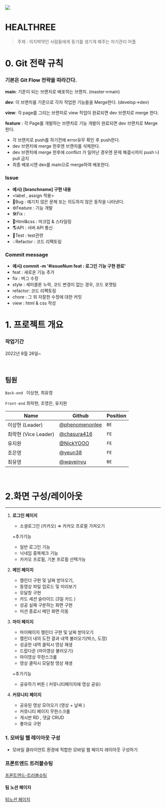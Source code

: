 ![](https://velog.velcdn.com/images/yjw0517/post/4a0ff912-325f-4966-ad04-384206b9d62f/image.png)

# HEALTHREE
> 주제 : 의지박약인 사람들에게 동기를 생기게 해주는 자기관리 어플　　
　
# 0. Git 전략 규칙

### 기본은 Git Flow 전략을 따라간다.

**main**: 기준이 되는 브랜치로 배포하는 브랜치. (master->main)

**dev**: 이 브랜치를 기준으로 각자 작업한 기능들을 Merge한다.  (develop->dev)

**view**: 각 page를 그리는 브랜치로 view 작업이 완료되면 dev 브랜치로 merge 한다.

**feature** : 각 Page를 개발하는 브랜치로 기능 개발이 완료되면 dev 브랜치로 Merge 한다.

- 각 브랜치로 push를 하기전에 error유무 확인 후 push한다.
- dev 브랜치에 merge 한후엔 브랜치를 삭제한다.
- dev 브랜치에 merge 한후에 conflict 가 일어난 경우엔 문제 해결시까지 push 나 pull 금지
- 최종 배포시엔 dev를 main으로 merge하여 배포한다. 


### Issue

- **예시) [branchname] 구현 내용**
- <label , assign 적용>
- 🐞Bug : 예기치 않은 문제 또는 의도하지 않은 동작을 나타낸다.
- ⚙️Feature : 기능 개발
- 🛠Fix : 
- 🎨Html&css : 마크업 & 스타일링
- 🌎API : 서버 API 통신
- 🏁Test : test관련
- 💡Refactor : 코드 리팩토링

### Commit message

- **예시) commit -m '#issueNum feat : 로그인 기능 구현 완료'**
- feat : 새로운 기능 추가
- fix : 버그 수정
- style : 세미콜론 누락, 코드 변경이 없는 경우, 코드 포맷팅
- refactor: 코드 리펙토링
- chore : 그 외 자잘한 수정에 대한 커밋
- view : html & css 작성


# 1. 프로젝트 개요


### 작업기간

2022년 8월 26일~


<br>

## 팀원

`Back-end ` 이상현, 최유영

`Front-end` 최락현, 조영은, 유지완

| Name                 | Github                                              | Position |
| -------------------- | --------------------------------------------------- | -------- |
| 이상현 (Leader)      | [@phenomenonlee ](https://github.com/phenomenonlee) | `BE`     |
| 최락현 (Vice Leader) | [@chasura416 ](https://github.com/chasura416)       | `FE`     |
| 유지완               | [@NickYOOO](https://github.com/NickYOOO)            | `FE`     |
| 조은영               | [@yeun38](https://github.com/yeun38)                | `FE`     |
| 최유영               | [@waveinyu](https://github.com/waveinyu)            | `BE`     |

<br>

# 2.화면 구성/레이아웃
---
1. **로그인 페이지**
    - 소셜로그인 (카카오) ⇒ 카카오 프로필 가져오기
   
   
    +추가기능
    - 일반 로그인 기능
    - 닉네임 중복체크 기능
    - 카카오 프로필, 기본 프로필 선택가능
2. **메인 페이지**
    - 캘린더 구현 및  날짜 받아오기,
    - 동영상 파일 업로드 및 미리보기
    - 모달창 구현
    - 카드 세션 슬라이드 (3일 카드 )
    - 성공 실패 구분하는 화면 구현
    - 미션 종료시 메인 화면 이동
3. **마이 페이지**
    - 마이페이지 캘린더 구현 및 날짜 받아오기
    - 캘린더 내의 도전 결과 내역 불러오기(박스, 도장)
    - 성공한 내역 클릭시 영상 재생
    - 드랍다운 (마이영상 불러오기)
    - 마이영상 무한스크롤
    - 영상 클릭시 모달창 영상 재생
    
    +추가기능
    
     - 공유하기 버튼 ( 커뮤니티페이지에 영상 공유)

4. **커뮤니티 페이지**

    - 공유된 영상 모아오기 (영상 + 날짜 )
    - 커뮤니티 페이지 무한스크롤
    - 게시판 RD , 댓글 CRUD
    - 좋아요 구현



### **1. 모바일 웹 레이아웃 구성**

- 모바일 클라이언트 환경에 적합한 모바일 웹 페이지 레이아웃 구성하기


### 프론트엔드 트러블슈팅
[프론트엔드-트러블슈팅](https://www.notion.so/605b503ee5194885b1044aeab2578430?v=3d09c21a28a4450487d43e7eb728ca8f)

#### 팀 노션 페이지
[팀노션 페이지](https://www.notion.so/864fe5f8be8f4736895b8c29197de182)

